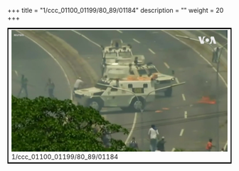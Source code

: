 +++
title = "1/ccc_01100_01199/80_89/01184"
description = ""
weight = 20
+++

<table style="border:2px solid black;max-width:800px;max-height:800px;" 
><tr><td>
<img class="center-fit-jpg"
src="/jpg_/aaa_20190430_NxaOmWaI8sI_01183.jpg">
1/ccc_01100_01199/80_89/01184
</img></td></tr></table>
